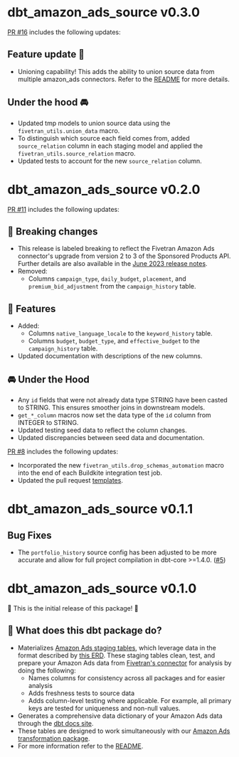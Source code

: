 # dbt_amazon_ads_source v0.3.0
[PR #16](https://github.com/fivetran/dbt_amazon_ads_source/pull/16) includes the following updates:
## Feature update 🎉
- Unioning capability! This adds the ability to union source data from multiple amazon_ads connectors. Refer to the [README](https://github.com/fivetran/dbt_amazon_ads_source/blob/main/README.md) for more details.

## Under the hood 🚘
- Updated tmp models to union source data using the `fivetran_utils.union_data` macro. 
- To distinguish which source each field comes from, added `source_relation` column in each staging model and applied the `fivetran_utils.source_relation` macro.
- Updated tests to account for the new `source_relation` column.

# dbt_amazon_ads_source v0.2.0
[PR #11](https://github.com/fivetran/dbt_amazon_ads_source/pull/11) includes the following updates:
## 🚨 Breaking changes
- This release is labeled breaking to reflect the Fivetran Amazon Ads connector's upgrade from version 2 to 3 of the Sponsored Products API. Further details are also available in the [June 2023 release notes](https://fivetran.com/docs/applications/amazon-ads/changelog#june2023).
- Removed:
  - Columns `campaign_type`, `daily_budget`, `placement`, and `premium_bid_adjustment` from the `campaign_history` table.
 ## 🎉 Features
- Added:
  - Columns `native_language_locale` to the `keyword_history` table.
  - Columns `budget`, `budget_type`, and `effective_budget` to the `campaign_history` table.
- Updated documentation with descriptions of the new columns.
 ## 🚘 Under the Hood
- Any `id` fields that were not already data type STRING have been casted to STRING. This ensures smoother joins in downstream models.
- `get_*_column` macros now set the data type of the `id` column from INTEGER to STRING.
- Updated testing seed data to reflect the column changes.
- Updated discrepancies between seed data and documentation.

[PR #8](https://github.com/fivetran/dbt_amazon_ads_source/pull/8) includes the following updates:
- Incorporated the new `fivetran_utils.drop_schemas_automation` macro into the end of each Buildkite integration test job.
- Updated the pull request [templates](/.github).

# dbt_amazon_ads_source v0.1.1
## Bug Fixes
- The `portfolio_history` source config has been adjusted to be more accurate and allow for full project compilation in dbt-core >=1.4.0. ([#5](https://github.com/fivetran/dbt_amazon_ads_source/pull/5))

# dbt_amazon_ads_source v0.1.0
🎉 This is the initial release of this package! 🎉
## 📣 What does this dbt package do?
- Materializes [Amazon Ads staging tables](https://fivetran.github.io/dbt_amazon_ads_source/#!/overview/amazon_ads_source/models/?g_v=1&g_e=seeds), which leverage data in the format described by [this ERD](https://fivetran.com/docs/applications/amazon-ads#schemainformation). These staging tables clean, test, and prepare your Amazon Ads data from [Fivetran's connector](https://fivetran.com/docs/applications/amazon-ads) for analysis by doing the following:
  - Names columns for consistency across all packages and for easier analysis
  - Adds freshness tests to source data
  - Adds column-level testing where applicable. For example, all primary keys are tested for uniqueness and non-null values.
- Generates a comprehensive data dictionary of your Amazon Ads data through the [dbt docs site](https://fivetran.github.io/dbt_amazon_ads_source/).
- These tables are designed to work simultaneously with our [Amazon Ads transformation package](https://github.com/fivetran/dbt_amazon_ads).
- For more information refer to the [README](/README.md).
